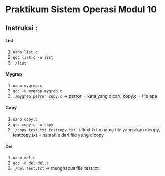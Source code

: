 # Praktikum Sistem Operasi Modul 10

## Instruksi :

#### List
1. `nano list.c`
2. `gcc list.c -o list `
3. `./list` 

#### Mygrep
1. `nano mygrep.c`
2. `gcc -o mygrep mygrep.c`
3. `./mygrep perror copy.c` -> perror = kata yang dicari, copy.c = file apa

#### Copy
1. `nano copy.c`
2. `gcc copy.c -o copy`
3. `./copy test.txt testcopy.txt` -> text.txt = nama file yang akan dicopy, testcopy.txt = namafile dari file yang dicopy

#### Del
1. `nano del.c`
2. `gcc -o del del.c`
3. `./del test.txt`  -> menghapus file test.txt
